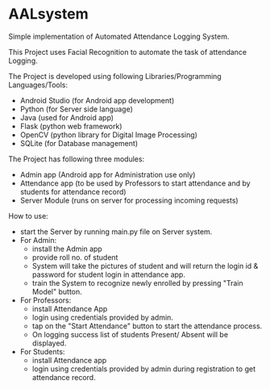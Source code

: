 # AALsystem
Simple implementation of Automated Attendance Logging System.

This Project uses Facial Recognition to automate the task of attendance Logging.

The Project is developed using following Libraries/Programming Languages/Tools:
  - Android Studio (for Android app development)
  - Python (for Server side language)
  - Java (used for Android app)
  - Flask (python web framework)
  - OpenCV (python library for Digital Image Processing)
  - SQLite (for Database management)

The Project has following three modules:
  - Admin app (Android app for Administration use only)
  - Attendance app (to be used by Professors to start attendance and by students for attendance record)
  - Server Module (runs on server for processing incoming requests)

How to use:
  - start the Server by running main.py file on Server system.
  - For Admin:
    - install the Admin app
    - provide roll no. of student
    - System will take the pictures of student and will return the login id & password for student login in attendance app.
    - train the System to recognize newly enrolled by pressing "Train Model" button.
  - For Professors:
    - install Attendance App
    - login using credentials provided by admin.
    - tap on the "Start Attendance" button to start the attendance process.
    - On logging success list of students Present/ Absent will be displayed.
  - For Students:
    - install Attendance app
    - login using credentials provided by admin during registration to get attendance record.
